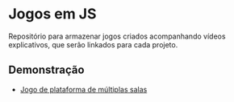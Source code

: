 
# Jogos em JS

Repositório para armazenar jogos criados acompanhando vídeos explicativos, que serão linkados para cada projeto.

## Demonstração

 - [Jogo de plataforma de múltiplas salas](https://gamanasc.github.io/jogos-js/multiroom-platformer/)